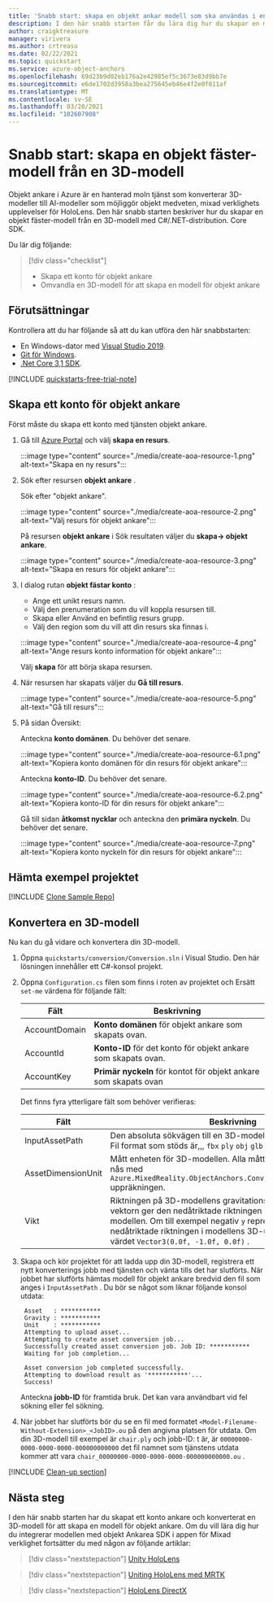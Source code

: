```yaml
---
title: 'Snabb start: skapa en objekt ankar modell som ska användas i en app'
description: I den här snabb starten får du lära dig hur du skapar en modell för objekt ankare från en 3D-modell.
author: craigktreasure
manager: virivera
ms.author: crtreasu
ms.date: 02/22/2021
ms.topic: quickstart
ms.service: azure-object-anchors
ms.openlocfilehash: 69d23b9d02eb176a2e42985ef5c3673e83d9bb7e
ms.sourcegitcommit: e6de1702d3958a3bea275645eb46e4f2e0f011af
ms.translationtype: MT
ms.contentlocale: sv-SE
ms.lasthandoff: 03/20/2021
ms.locfileid: "102607908"
---
```

# <a name="quickstart-create-an-object-anchors-model-from-a-3d-model"></a>Snabb start: skapa en objekt fäster-modell från en 3D-modell

Objekt ankare i Azure är en hanterad moln tjänst som konverterar 3D-modeller till AI-modeller som möjliggör objekt medveten, mixad verklighets upplevelser för HoloLens. Den här snabb starten beskriver hur du skapar en objekt fäster-modell från en 3D-modell med C#/.NET-distribution. Core SDK.

Du lär dig följande:

> [!div class="checklist"]
> * Skapa ett konto för objekt ankare
> * Omvandla en 3D-modell för att skapa en modell för objekt ankare

## <a name="prerequisites"></a>Förutsättningar

Kontrollera att du har följande så att du kan utföra den här snabbstarten:

* En Windows-dator med <a href="https://www.visualstudio.com/downloads/" target="_blank">Visual Studio 2019</a>.
* <a href="https://git-scm.com" target="_blank">Git för Windows</a>.
* <a href="https://dotnet.microsoft.com/download/dotnet-core/3.1">.Net Core 3,1 SDK</a>.

[!INCLUDE [quickstarts-free-trial-note](../../../includes/quickstarts-free-trial-note.md)]

## <a name="create-an-object-anchors-account"></a>Skapa ett konto för objekt ankare

Först måste du skapa ett konto med tjänsten objekt ankare.

1. Gå till [Azure Portal](https://portal.azure.com/) och välj **skapa en resurs**.

   :::image type="content" source="./media/create-aoa-resource-1.png" alt-text="Skapa en ny resurs":::

2. Sök efter resursen **objekt ankare** .

   Sök efter "objekt ankare".

   :::image type="content" source="./media/create-aoa-resource-2.png" alt-text="Välj resurs för objekt ankare":::

   På resursen **objekt ankare** i Sök resultaten väljer du **skapa-> objekt ankare**.

   :::image type="content" source="./media/create-aoa-resource-3.png" alt-text="Skapa en resurs för objekt ankare":::

3. I dialog rutan **objekt fästar konto** :
    * Ange ett unikt resurs namn.
    * Välj den prenumeration som du vill koppla resursen till.
    * Skapa eller Använd en befintlig resurs grupp.
    * Välj den region som du vill att din resurs ska finnas i.

    :::image type="content" source="./media/create-aoa-resource-4.png" alt-text="Ange resurs konto information för objekt ankare":::

    Välj **skapa** för att börja skapa resursen.

4. När resursen har skapats väljer du **Gå till resurs**.

   :::image type="content" source="./media/create-aoa-resource-5.png" alt-text="Gå till resurs":::

5. På sidan Översikt:

   Anteckna **konto domänen**. Du behöver det senare.

   :::image type="content" source="./media/create-aoa-resource-6.1.png" alt-text="Kopiera konto domänen för din resurs för objekt ankare":::

   Anteckna **konto-ID**. Du behöver det senare.

   :::image type="content" source="./media/create-aoa-resource-6.2.png" alt-text="Kopiera konto-ID för din resurs för objekt ankare":::

   Gå till sidan **åtkomst nycklar** och anteckna den **primära nyckeln**. Du behöver det senare.

   :::image type="content" source="./media/create-aoa-resource-7.png" alt-text="Kopiera konto nyckeln för din resurs för objekt ankare":::

## <a name="get-the-sample-project"></a>Hämta exempel projektet

[!INCLUDE [Clone Sample Repo](../../../includes/object-anchors-clone-sample-repository.md)]

## <a name="convert-a-3d-model"></a>Konvertera en 3D-modell

Nu kan du gå vidare och konvertera din 3D-modell.

1. Öppna `quickstarts/conversion/Conversion.sln` i Visual Studio. Den här lösningen innehåller ett C#-konsol projekt.

2. Öppna `Configuration.cs` filen som finns i roten av projektet och Ersätt `set-me` värdena för följande fält:

   | Fält         | Beskrivning                                                         |
   |---------------|---------------------------------------------------------------------|
   | AccountDomain | **Konto domänen** för objekt ankare som skapats ovan. |
   | AccountId     | **Konto-ID** för det konto för objekt ankare som skapats ovan.     |
   | AccountKey    | **Primär nyckeln** för kontot för objekt ankare som skapats ovan     |

   Det finns fyra ytterligare fält som behöver verifieras:

    | Fält                    | Beskrivning                       |
    | ---                      | ---                               |
    | InputAssetPath           | Den absoluta sökvägen till en 3D-modell på den lokala datorn. Fil format som stöds är,,, `fbx` `ply` `obj` `glb` och `gltf` . |
    | AssetDimensionUnit       | Mått enheten för 3D-modellen. Alla mått enheter som stöds kan nås med `Azure.MixedReality.ObjectAnchors.Conversion.AssetLengthUnit` uppräkningen. |
    | Vikt                  | Riktningen på 3D-modellens gravitations riktning. Den här 3D-vektorn ger den nedåtriktade riktningen i koordinatsystemet i modellen. Om till exempel negativ `y` representerar den nedåtriktade riktningen i modellens 3D-utrymme blir det här värdet `Vector3(0.0f, -1.0f, 0.0f)` . |

3. Skapa och kör projektet för att ladda upp din 3D-modell, registrera ett nytt konverterings jobb med tjänsten och vänta tills det har slutförts. När jobbet har slutförts hämtas modell för objekt ankare bredvid den fil som anges i `InputAssetPath` . Du bör se något som liknar följande konsol utdata:

   ```shell
    Asset   : ***********
    Gravity : ***********
    Unit    : ***********
    Attempting to upload asset...
    Attempting to create asset conversion job...
    Successfully created asset conversion job. Job ID: ***********
    Waiting for job completion...

    Asset conversion job completed successfully.
    Attempting to download result as '***********'...
    Success!
   ```

   Anteckna **jobb-ID** för framtida bruk. Det kan vara användbart vid fel sökning eller fel sökning.

4. När jobbet har slutförts bör du se en fil med formatet `<Model-Filename-Without-Extension>_<JobID>.ou` på den angivna platsen för utdata. Om din 3D-modell till exempel är `chair.ply` och jobb-ID: t är, är `00000000-0000-0000-0000-000000000000` det fil namnet som tjänstens utdata kommer att vara `chair_00000000-0000-0000-0000-000000000000.ou` .

[!INCLUDE [Clean-up section](../../../includes/clean-up-section-portal.md)]

## <a name="next-steps"></a>Nästa steg

I den här snabb starten har du skapat ett konto ankare och konverterat en 3D-modell för att skapa en modell för objekt ankare. Om du vill lära dig hur du integrerar modellen med objekt Ankarea SDK i appen för Mixad verklighet fortsätter du med någon av följande artiklar:

> [!div class="nextstepaction"]
> [Unity HoloLens](get-started-unity-hololens.md)

> [!div class="nextstepaction"]
> [Uniting HoloLens med MRTK](get-started-unity-hololens-mrtk.md)

> [!div class="nextstepaction"]
> [HoloLens DirectX](get-started-hololens-directx.md)
